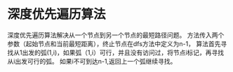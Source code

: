 # 深度优先遍历算法
深度优先遍历算法解决从一个节点到另一个节点的最短路径问题。
方法传入两个参数（起始节点和当前最短距离），终止节点在dfs方法中定义为n-1，
算法首先寻找从1出发的弧(1,i)，如果弧（1,i）可行，并且没有访问过，将节点i标记，再寻找从i出发可行的弧。
如果i不可到达n-1,返回上一个弧继续寻找。
